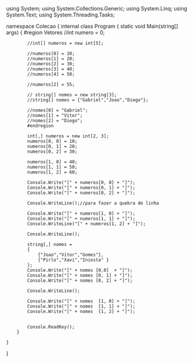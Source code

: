 using System;
using System.Collections.Generic;
using System.Linq;
using System.Text;
using System.Threading.Tasks;

namespace Colecao
{
    internal class Program
    {
        static void Main(string[] args)
        {
            #region Vetores
            //int numero = 0;

            //int[] numeros = new int[5];

            //numeros[0] = 10;
            //numeros[1] = 20;
            //numeros[2] = 30;
            //numeros[3] = 40;
            //numeros[4] = 50;

            //numeros[2] = 55;

            // string[] nomes = new string[3];
            //string[] nomes = {"Gabriel","Joao","Diego"};

            //nomes[0] = "Gabriel";
            //nomes[1] = "Vitor";
            //nomes[2] = "Diego";
            #endregion

            int[,] numeros = new int[2, 3];
            numeros[0, 0] = 10;
            numeros[0, 1] = 20;
            numeros[0, 2] = 30;

            numeros[1, 0] = 40;
            numeros[1, 1] = 50;
            numeros[1, 2] = 60;

            Console.Write("[" + numeros[0, 0] + "]");
            Console.Write("[" + numeros[0, 1] + "]");
            Console.Write("[" + numeros[0, 2] + "]");

            Console.WriteLine();//para fazer a quebra de linha

            Console.Write("[" + numeros[1, 0] + "]");
            Console.Write("[" + numeros[1, 1] + "]");
            Console.WriteLine("[" + numeros[1, 2] + "]");

            Console.WriteLine();

            string[,] nomes =
            {
                {"Joao","Vitor","Gomes"},
                {"Pirlo","Xavi","Iniesta" }
            };
            Console.Write("[" + nomes [0,0]  + "]");
            Console.Write("[" + nomes [0, 1] + "]");
            Console.Write("[" + nomes [0, 2] + "]");

            Console.WriteLine();

            Console.Write("[" + nomes  [1, 0] + "]");
            Console.Write("[" + nomes  [1, 1] + "]");
            Console.Write("[" + nomes  [1, 2] + "]");


            Console.ReadKey();
        }
       
    }
}

